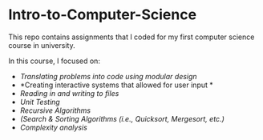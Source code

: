 # Intro-to-Computer-Science
This repo contains assignments that I coded for my first computer science course in university.

In this course, I focused on:
* *Translating problems into code using modular design*
* *Creating interactive systems that allowed for user input *
* *Reading in and writing to files*
* *Unit Testing*
* *Recursive Algorithms*
* *(Search & Sorting Algorithms (i.e., Quicksort, Mergesort, etc.)*
* *Complexity analysis*
